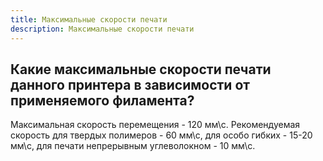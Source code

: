 ```yaml
---
title: Максимальные скорости печати
description: Максимальные скорости печати
---
```


## Какие максимальные скорости печати данного принтера в зависимости от применяемого филамента?
Максимальная скорость перемещения - 120 мм\с. Рекомендуемая скорость для твердых полимеров - 60 мм\с, для особо гибких - 15-20 мм\с, для печати непрерывным углеволокном - 10 мм\с.